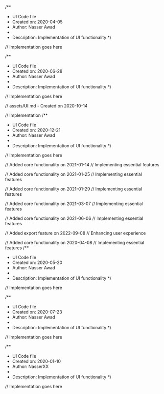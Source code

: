 /**
 * UI Code file
 * Created on: 2020-04-05
 * Author: Nasser Awad
 *
 * Description: Implementation of UI functionality
 */
 
// Implementation goes here

/**
 * UI Code file
 * Created on: 2020-06-28
 * Author: Nasser Awad
 *
 * Description: Implementation of UI functionality
 */
 
// Implementation goes here

// assets/UI.md - Created on 2020-10-14

// Implementation
/**
 * UI Code file
 * Created on: 2020-12-21
 * Author: Nasser Awad
 *
 * Description: Implementation of UI functionality
 */
 
// Implementation goes here


// Added core functionality on 2021-01-14
// Implementing essential features

// Added core functionality on 2021-01-25
// Implementing essential features

// Added core functionality on 2021-01-29
// Implementing essential features

// Added core functionality on 2021-03-07
// Implementing essential features

// Added core functionality on 2021-06-06
// Implementing essential features

// Added export feature on 2022-09-08
// Enhancing user experience

// Added core functionality on 2020-04-08
// Implementing essential features
/**
 * UI Code file
 * Created on: 2020-05-20
 * Author: Nasser Awad
 *
 * Description: Implementation of UI functionality
 */
 
// Implementation goes here

/**
 * UI Code file
 * Created on: 2020-07-23
 * Author: Nasser Awad
 *
 * Description: Implementation of UI functionality
 */
 
// Implementation goes here

/**
 * UI Code file
 * Created on: 2020-01-10
 * Author: NasserXX
 *
 * Description: Implementation of UI functionality
 */
 
// Implementation goes here

